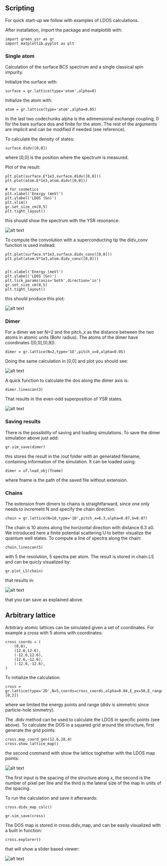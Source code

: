 ## Scripting

For quick start-up we follow with examples of LDOS calculations.

After installation, import the package and matplotlib with:

    import green_ysr as gr
    import matplotlib.pyplot as plt

### Single atom

Calculation of the surface BCS spectrum and a single classical spin impurity.

Initialize the surface with:

    surface = gr.lattice(type='atom',alpha=0)

Initialize the atom with:

    atom = gr.lattice(type='atom',alpha=0.05)

In the last two codechunks alpha is the adimensional exchange coupling, 0 for the bare surface dos and finite for the atom. The rest of the arguments are implicit and can be modified if needed (see reference).

To calculate the density of states:

    surface.didv([0,0])

where [0,0] is the position where the spectrum is measured.

Plot of the result:

    plt.plot(surface.E*1e3,surface.didv([0,0]))
    plt.plot(atom.E*1e3,atom.didv([0,0]))

    # for cosmetics
    plt.xlabel('Energy (meV)')
    plt.ylabel('LDOS (Gn)')
    plt.xlim()
    gr.set_size_cm(8,5)
    plt.tight_layout()

this should show the spectrum with the YSR resonance:

![alt text](single_atom.png)

To compute the convolution with a superconducting tip the didv_conv function is used instead:

    plt.plot(surface.V*1e3,surface.didv_conv([0,0]))
    plt.plot(atom.V*1e3,atom.didv_conv([0,0]))


    plt.xlabel('Energy (meV)')
    plt.ylabel('LDOS (Gn)')
    plt.tick_params(axis='both',direction='in')
    gr.set_size_cm(8,5)
    plt.tight_layout()

this should produce this plot:

![alt text](conv_single_atom.png)



### Dimer

For a dimer we ser N=2 and the pitch_x as the distance between the two atoms in atomic units (Bohr radius). The atoms of the dimer have coordinates ([0,0],[0,8]).

    dimer = gr.lattice(N=2,type='1D',pitch_x=8,alpha=0.05)

Doing the same calculation in [0,0] and plot you should see:

![alt text](dimer_spec.png)

A quick function to calculate the dos along the dimer axis is:

    dimer.linescan(3)

That results in the even-odd superposition of YSR states.

![alt text](dimer.png)


### Saving results

There is the possibility of saving and loading simulations. To save the dimer simulation above just add:

    gr.sim_save(dimer)

this stores the result in the /out folder with an generated filename, containing information of the simulation. It can be loaded using:

    dimer = uf.load_obj(fname)

where fname is the path of the saved file without extension.


### Chains

The extension from dimers to chains is straightfarward, since one only needs to increment N and specify the chain direction:

    chain = gr.lattice(N=10,type='1D',pitch_x=6.3,alpha=0.07,U=0.07)

The chain is 10 atoms along the horizontal direction with distance 6.3 a0. We introduced here a finite potential scattering U to better visualize the quantum well states. To compute a line of spectra along the chain:

    chain.linescan(5)

with 5 the resolution, 5 spectra per atom. The result is stored in chain.LS and can be quicly visualized by:

    gr.plot_LS(chain)

that results in:

![alt text](chain_sim.png)

that you can save as explained above.



## Arbitrary lattice

Arbitrary atomic lattices can be simulated given a set of coordinates. For example a cross with 5 atoms with coordinates:

    cross_coords = (
        (0,0),
        (12.6,12.6),
        (-12.6,12.6),
        (12.6,-12.6),
        (-12.6,-12.6),
    )

To initialize the calculation:

    cross = gr.lattice(type='2D',N=5,coords=cross_coords,alpha=0.04,E_px=50,E_range=[0,2])

where we limited the energy points and range (didv is simmetric since particle-hole simmetry).

The .didv method can be used to calculate the LDOS in specific points (see above). To calculate the DOS in a squared grid around the structure, first generate the grid points:

    cross.map_coord_gen(12.6,28,4)
    cross.show_lattice_map()

the second command with show the lattice toghether with the LDOS map points:

![alt text](lattice_map.png)

The first input is the spacing of the structure along x, the second is the number of pixel per line and the third is the lateral size of the map in units of the spacing.

To run the calculation and save it afterwards:

    cross.didv_map_calc()

    gr.sim_save(cross)

The DOS map is stored in cross.didv_map, and can be easily visualized with a built in function:

    cross.explorer()

that will show a slider based viewer:

![alt text](explorer.png)


